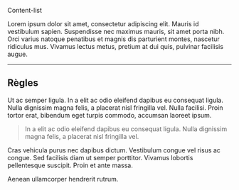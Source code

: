Content-list

Lorem ipsum dolor sit amet, consectetur adipiscing elit. Mauris id vestibulum sapien. Suspendisse nec maximus mauris, sit amet porta nibh. Orci varius natoque penatibus et magnis dis parturient montes, nascetur ridiculus mus. Vivamus lectus metus, pretium at dui quis, pulvinar facilisis augue.

---
## Règles
Ut ac semper ligula. In a elit ac odio eleifend dapibus eu consequat ligula. Nulla dignissim magna felis, a placerat nisl fringilla vel. Nulla facilisi. Proin tortor erat, bibendum eget turpis commodo, accumsan laoreet ipsum.

> In a elit ac odio eleifend dapibus eu consequat ligula. Nulla dignissim magna felis, a placerat nisl fringilla vel.

<modul-do-dont :mode="do">Cras vehicula purus nec dapibus dictum. Vestibulum congue vel risus ac congue. Sed facilisis diam ut semper porttitor. Vivamus lobortis pellentesque suscipit. Proin et ante massa.</modul-do-dont>

<modul-do-dont :mode="dont">
Aenean ullamcorper hendrerit rutrum.
</modul-do-dont>
